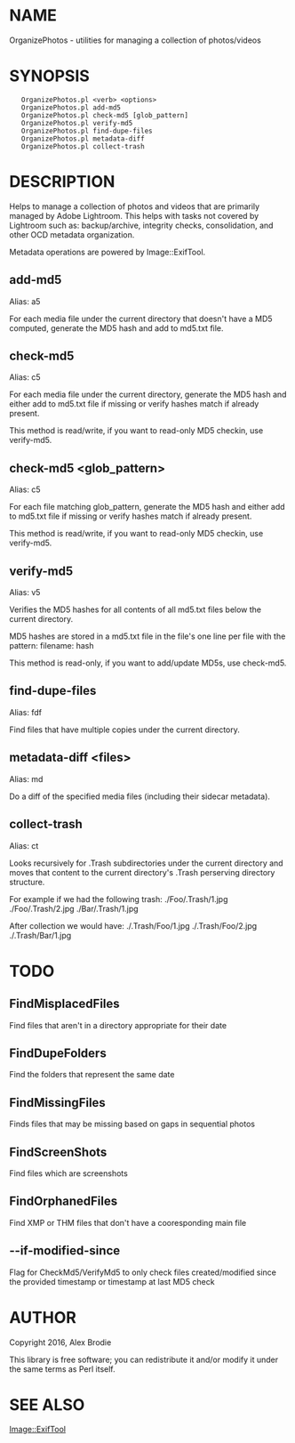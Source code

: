 # NAME

OrganizePhotos - utilities for managing a collection of photos/videos

# SYNOPSIS

       OrganizePhotos.pl <verb> <options>
       OrganizePhotos.pl add-md5
       OrganizePhotos.pl check-md5 [glob_pattern]
       OrganizePhotos.pl verify-md5
       OrganizePhotos.pl find-dupe-files
       OrganizePhotos.pl metadata-diff
       OrganizePhotos.pl collect-trash
    

# DESCRIPTION

Helps to manage a collection of photos and videos that are primarily
managed by Adobe Lightroom. This helps with tasks not covered by
Lightroom such as: backup/archive, integrity checks, consolidation,
and other OCD metadata organization.

Metadata operations are powered by Image::ExifTool.

## add-md5

Alias: a5

For each media file under the current directory that doesn't have a
MD5 computed, generate the MD5 hash and add to md5.txt file.

## check-md5

Alias: c5

For each media file under the current directory, generate the MD5 hash
and either add to md5.txt file if missing or verify hashes match if
already present.

This method is read/write, if you want to read-only MD5 checkin,
use verify-md5.

## check-md5 &lt;glob\_pattern>

Alias: c5

For each file matching glob\_pattern, generate the MD5 hash and either
add to md5.txt file if missing or verify hashes match if already present.

This method is read/write, if you want to read-only MD5 checkin, 
use verify-md5.

## verify-md5

Alias: v5

Verifies the MD5 hashes for all contents of all md5.txt files below
the current directory.

MD5 hashes are stored in a md5.txt file in the file's one line per file
with the pattern:
filename: hash

This method is read-only, if you want to add/update MD5s, use check-md5.

## find-dupe-files

Alias: fdf

Find files that have multiple copies under the current directory.

## metadata-diff &lt;files>

Alias: md

Do a diff of the specified media files (including their sidecar metadata).

## collect-trash

Alias: ct

Looks recursively for .Trash subdirectories under the current directory
and moves that content to the current directory's .Trash perserving
directory structure.

For example if we had the following trash:
    ./Foo/.Trash/1.jpg
    ./Foo/.Trash/2.jpg
    ./Bar/.Trash/1.jpg

After collection we would have:
    ./.Trash/Foo/1.jpg
    ./.Trash/Foo/2.jpg
    ./.Trash/Bar/1.jpg

# TODO

## FindMisplacedFiles

Find files that aren't in a directory appropriate for their date

## FindDupeFolders

Find the folders that represent the same date

## FindMissingFiles

Finds files that may be missing based on gaps in sequential photos

## FindScreenShots

Find files which are screenshots

## FindOrphanedFiles

Find XMP or THM files that don't have a cooresponding main file

## --if-modified-since

Flag for CheckMd5/VerifyMd5 to only check files created/modified since
the provided timestamp or timestamp at last MD5 check

# AUTHOR

Copyright 2016, Alex Brodie

This library is free software; you can redistribute it and/or modify it
under the same terms as Perl itself.

# SEE ALSO

[Image::ExifTool](https://metacpan.org/pod/Image::ExifTool)
